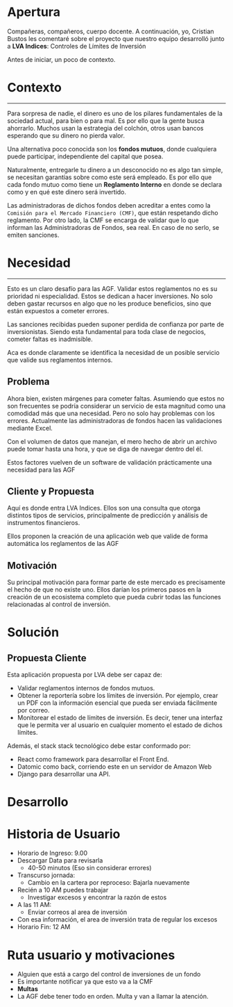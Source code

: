 # Apertura
Compañeras, compañeros, cuerpo docente. A continuación, yo, Cristian Bustos les comentaré sobre el proyecto que nuestro equipo desarrolló junto a **LVA Indices**: Controles de Límites de Inversión

Antes de iniciar, un poco de contexto.

# Contexto
---
Para sorpresa de nadie, el dinero es uno de los pilares fundamentales de la sociedad actual, para bien o para mal. Es por ello que la gente busca ahorrarlo. Muchos usan la estrategia del colchón, otros usan bancos esperando que su dinero no pierda valor.

Una alternativa poco conocida son los **fondos mutuos**, donde cualquiera puede participar, independiente del capital que posea.

Naturalmente, entregarle tu dinero a un desconocido no es algo tan simple, se necesitan garantías sobre como este será empleado. Es por ello que cada fondo mutuo como tiene un **Reglamento Interno** en donde se declara como y en qué este dinero será invertido. 

Las administradoras de dichos fondos deben acreditar a entes como la `Comisión para el Mercado Financiero (CMF)`, que están respetando dicho reglamento. Por otro lado, la CMF se encarga de validar que lo que informan las Administradoras de Fondos, sea real. En caso de no serlo, se emiten sanciones.

# Necesidad
---
Esto es un claro desafío para las AGF. Validar estos reglamentos no es su prioridad ni especialidad. Estos se dedican a hacer inversiones. No solo deben gastar recursos en algo que no les produce beneficios, sino que están expuestos a cometer errores.

Las sanciones recibidas pueden suponer perdida de confianza por parte de inversionistas. Siendo esta fundamental para toda clase de negocios, cometer faltas es inadmisible.

Aca es donde claramente se identifica la necesidad de un posible servicio que valide sus reglamentos internos.


## Problema
Ahora bien, existen márgenes para cometer faltas. Asumiendo que estos no son frecuentes se podría considerar un servicio de esta magnitud como una comodidad más que una necesidad. Pero no solo hay problemas con los errores. Actualmente las administradoras de fondos hacen las validaciones mediante Excel. 

Con el volumen de datos que manejan, el mero hecho de abrir un archivo puede tomar hasta una hora, y que se diga de navegar dentro del él.

Estos factores vuelven de un software de validación prácticamente una necesidad para las AGF

## Cliente y Propuesta
Aquí es donde entra LVA Indices. Ellos son una consulta que otorga distintos tipos de servicios, principalmente de predicción y análisis de instrumentos financieros.

Ellos proponen la creación de una aplicación web que valide de forma automática los reglamentos de las AGF

## Motivación
Su principal motivación para formar parte de este mercado es precisamente el hecho de que no existe uno. Ellos darían los primeros pasos en la creación de un ecosistema completo que pueda cubrir todas las funciones relacionadas al control de inversión.


# Solución
## Propuesta Cliente

Esta aplicación propuesta por LVA debe ser capaz de:
- Validar reglamentos internos de fondos mutuos.
- Obtener la reportería sobre los límites de inversión. Por ejemplo, crear un PDF con la información esencial que pueda ser enviada fácilmente por correo.
- Monitorear el estado de límites de inversión. Es decir, tener una interfaz que le permita ver al usuario en cualquier momento el estado de dichos límites.

Además, el stack stack tecnológico debe estar conformado por:
- React como framework para desarrollar el Front End.
- Datomic como back, corriendo este en un servidor de Amazon Web 
- Django para desarrollar una API.



# Desarrollo





# Historia de Usuario
- Horario de Ingreso: 9.00
- Descargar Data para revisarla
	- 40-50 minutos (Eso sin considerar errores)
- Transcurso jornada:
	- Cambio en la cartera por reproceso: Bajarla nuevamente 
- Recién a 10 AM puedes trabajar
	- Investigar excesos y encontrar la razón de estos
- A las 11 AM:
	- Enviar correos al area de inversión
- Con esa información, el area de inversión trata de regular los excesos
- Horario Fin: 12 AM

# Ruta usuario y motivaciones

- Alguien que está a cargo del control de inversiones de un fondo
- Es importante notificar ya que esto va a la CMF
- **Multas** 
- La AGF debe tener todo en orden. Multa y van a llamar la atención.